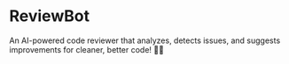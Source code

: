 # ReviewBot
An AI-powered code reviewer that analyzes, detects issues, and suggests improvements for cleaner, better code! 🚀💡
